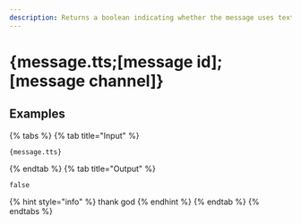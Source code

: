 ```yaml
---
description: Returns a boolean indicating whether the message uses text-to-speech or not.
---
```

# {message.tts;[message id];[message channel]}
## Examples
{% tabs %}
{% tab title="Input" %}
```text
{message.tts}
```
{% endtab %}
{% tab title="Output" %}
```text
false
```
{% hint style="info" %}
thank god
{% endhint %}
{% endtab %}
{% endtabs %}
